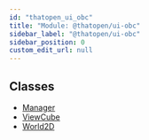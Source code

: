 ```yaml
---
id: "thatopen_ui_obc"
title: "Module: @thatopen/ui-obc"
sidebar_label: "@thatopen/ui-obc"
sidebar_position: 0
custom_edit_url: null
---
```


## Classes

- [Manager](../classes/thatopen_ui_obc.Manager.md)
- [ViewCube](../classes/thatopen_ui_obc.ViewCube.md)
- [World2D](../classes/thatopen_ui_obc.World2D.md)
